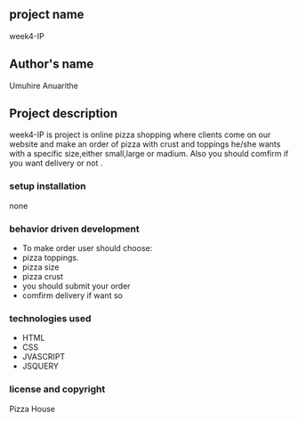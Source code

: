 ## project name
week4-IP
## Author's name
Umuhire Anuarithe

## Project description
week4-IP is project is online pizza shopping where clients come on our website and make an order of pizza with crust and toppings he/she wants with a specific size,either small,large or madium. Also you should comfirm if you want delivery or not . 
### setup installation
none
### behavior driven development
* To make order user should choose:
* pizza toppings.
* pizza size
* pizza crust
* you should submit your order
* comfirm delivery if want so
### technologies used
* HTML
* CSS
*  JVASCRIPT
* JSQUERY

### license and copyright
Pizza House